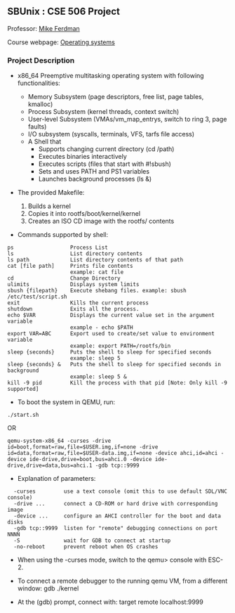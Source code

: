 ## SBUnix : CSE 506 Project

Professor: [Mike Ferdman](http://compas.cs.stonybrook.edu/~mferdman/)

Course webpage: [Operating systems](https://compas.cs.stonybrook.edu/courses/cse506-operating-systems-fall-17/)

### Project Description

* x86_64 Preemptive multitasking operating system with following functionalities:
  * Memory Subsystem (page descriptors, free list, page tables, kmalloc)
  * Process Subsystem (kernel threads, context switch)
  * User-level Subsystem (VMAs/vm_map_entrys, switch to ring 3, page faults)
  * I/O subsystem (syscalls, terminals, VFS, tarfs file access)
  * A Shell that
    * Supports changing current directory (cd /path)
    * Executes binaries interactively
    * Executes scripts (files that start with #!sbush)
    * Sets and uses PATH and PS1 variables
    * Launches background processes (ls &)

* The provided Makefile:
  1) Builds a kernel
  2) Copies it into rootfs/boot/kernel/kernel
  3) Creates an ISO CD image with the rootfs/ contents
  
  
* Commands supported by shell:
```
ps                  Process List
ls                  List directory contents
ls path             List directory contents of that path
cat [file path]     Prints file contents
                    example: cat file
cd                  Change Directory
ulimits             Displays system limits
sbush {filepath}    Execute shebang files. example: sbush /etc/test/script.sh
exit                Kills the current process
shutdown            Exits all the process.
echo $VAR           Displays the current value set in the argument variable
                    example - echo $PATH
export VAR=ABC      Export used to create/set value to environment variable
                    example: export PATH=/rootfs/bin
sleep {seconds}     Puts the shell to sleep for specified seconds
                    example: sleep 5
sleep {seconds} &   Puts the shell to sleep for specified seconds in background
                    example: sleep 5 &
kill -9 pid         Kill the process with that pid [Note: Only kill -9 supported]
```

* To boot the system in QEMU, run:
```
./start.sh
```

OR

```
qemu-system-x86_64 -curses -drive id=boot,format=raw,file=$USER.img,if=none -drive id=data,format=raw,file=$USER-data.img,if=none -device ahci,id=ahci -device ide-drive,drive=boot,bus=ahci.0 -device ide-drive,drive=data,bus=ahci.1 -gdb tcp::9999
```

* Explanation of parameters:
```
  -curses         use a text console (omit this to use default SDL/VNC console)
  -drive ...      connect a CD-ROM or hard drive with corresponding image
  -device ...     configure an AHCI controller for the boot and data disks
  -gdb tcp::9999  listen for "remote" debugging connections on port NNNN
  -S              wait for GDB to connect at startup
  -no-reboot      prevent reboot when OS crashes
```

* When using the -curses mode, switch to the qemu> console with ESC-2.

* To connect a remote debugger to the running qemu VM, from a different window:
gdb ./kernel

* At the (gdb) prompt, connect with:
target remote localhost:9999
